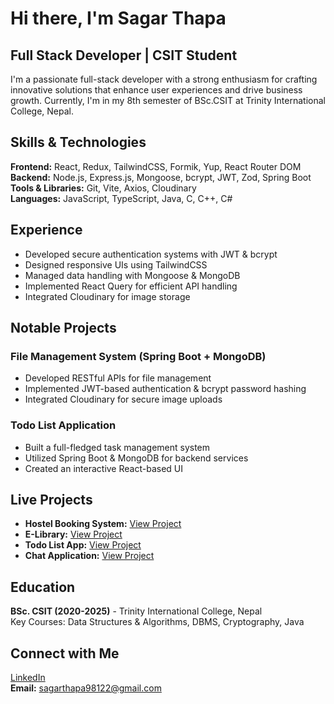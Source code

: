 # Hi there, I'm Sagar Thapa  

## Full Stack Developer | CSIT Student
I'm a passionate full-stack developer with a strong enthusiasm for crafting innovative solutions that enhance user experiences and drive business growth. Currently, I'm in my 8th semester of BSc.CSIT at Trinity International College, Nepal.  

## Skills & Technologies  
**Frontend:** React, Redux, TailwindCSS, Formik, Yup, React Router DOM  
**Backend:** Node.js, Express.js, Mongoose, bcrypt, JWT, Zod, Spring Boot  
**Tools & Libraries:** Git, Vite, Axios, Cloudinary  
**Languages:** JavaScript, TypeScript, Java, C, C++, C#  

## Experience  
- Developed secure authentication systems with JWT & bcrypt  
- Designed responsive UIs using TailwindCSS  
- Managed data handling with Mongoose & MongoDB  
- Implemented React Query for efficient API handling  
- Integrated Cloudinary for image storage  

## Notable Projects  

### File Management System (Spring Boot + MongoDB)  
- Developed RESTful APIs for file management  
- Implemented JWT-based authentication & bcrypt password hashing  
- Integrated Cloudinary for secure image uploads  

### Todo List Application  
- Built a full-fledged task management system  
- Utilized Spring Boot & MongoDB for backend services  
- Created an interactive React-based UI  

## Live Projects  
- **Hostel Booking System:** [View Project](https://extraordinary-twilight-89def2.netlify.app/)  
- **E-Library:** [View Project](https://e-bookslibrary.netlify.app)  
- **Todo List App:** [View Project](https://todo12-list.netlify.app)  
- **Chat Application:** [View Project](https://websocket-spring-c3ze.onrender.com)  

## Education  
**BSc. CSIT (2020-2025)** - Trinity International College, Nepal  
Key Courses: Data Structures & Algorithms, DBMS, Cryptography, Java  

## Connect with Me  
[LinkedIn](https://www.linkedin.com/in/sagar-thapa-6470a0218/)  
**Email:** sagarthapa98122@gmail.com  
